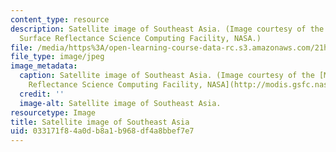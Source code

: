 ```yaml
---
content_type: resource
description: Satellite image of Southeast Asia. (Image courtesy of the MODIS Land
  Surface Reflectance Science Computing Facility, NASA.)
file: /media/https%3A/open-learning-course-data-rc.s3.amazonaws.com/21h-504-east-asia-in-the-world-spring-2003/033171f84a0db8a1b968df4a8bbef7e7_21h-504s03.jpg
file_type: image/jpeg
image_metadata:
  caption: Satellite image of Southeast Asia. (Image courtesy of the [MODIS Land Surface
    Reflectance Science Computing Facility, NASA](http://modis.gsfc.nasa.gov/).)
  credit: ''
  image-alt: Satellite image of Southeast Asia.
resourcetype: Image
title: Satellite image of Southeast Asia
uid: 033171f8-4a0d-b8a1-b968-df4a8bbef7e7
---
```

